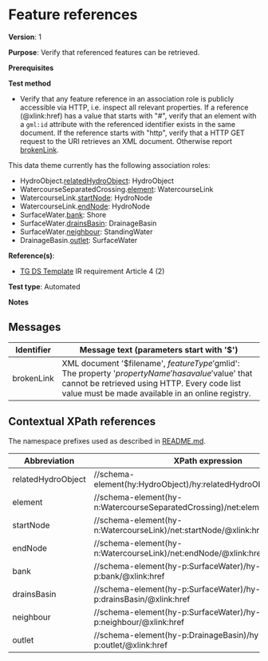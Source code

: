 # Feature references

**Version**: 1

**Purpose**: Verify that referenced features can be retrieved.

**Prerequisites**

**Test method**

* Verify that any feature reference in an association role is publicly accessible via HTTP, i.e. inspect all relevant properties. If a reference (@xlink:href) has a value that starts with "#", verify that an element with a `gml:id` attribute with the referenced identifier exists in the same document. If the reference starts with "http", verify that a HTTP GET request to the URI retrieves an XML document. Otherwise report [brokenLink](#brokenLink).

This data theme currently has the following association roles:

* HydroObject.[relatedHydroObject](#relatedHydroObject): HydroObject
* WatercourseSeparatedCrossing.[element](#element): WatercourseLink
* WatercourseLink.[startNode](#startNode): HydroNode
* WatercourseLink.[endNode](#endNode): HydroNode
* SurfaceWater.[bank](#bank): Shore
* SurfaceWater.[drainsBasin](#drainsBasin): DrainageBasin
* SurfaceWater.[neighbour](#neighbour): StandingWater
* DrainageBasin.[outlet](#outlet): SurfaceWater

**Reference(s)**: 

* [TG DS Template](http://inspire.ec.europa.eu/id/ats/data-hy/3.1/hy-ia/README#ref_TG_DS_tmpl) IR requirement Article 4 (2)

**Test type**: Automated

**Notes**

## Messages

Identifier  |  Message text (parameters start with '$')
---------------------------------------------------------- | -------------------------------------------------------------------------
brokenLink <a name="brokenLink"/>  |  XML document '$filename', $featureType '$gmlid': The property '$propertyName' has a value '$value' that cannot be retrieved using HTTP. Every code list value must be made available in an online registry. 

## Contextual XPath references

The namespace prefixes used as described in [README.md](http://inspire.ec.europa.eu/id/ats/data-hy/3.1/hy-ia/README#namespaces).

Abbreviation                         |  XPath expression    | Multiplicity    | Voidable
------------------------------------ | ---------------------|-----------------|-----------------------------
relatedHydroObject <a name="relatedHydroObject"></a> |  //schema-element(hy:HydroObject)/hy:relatedHydroObject/@xlink:href | 0..\* | No
element <a name="element"></a> |  //schema-element(hy-n:WatercourseSeparatedCrossing)/net:element/@xlink:href | 2..\* | No
startNode <a name="startNode"></a> |  //schema-element(hy-n:WatercourseLink)/net:startNode/@xlink:href | 0..1 | No
endNode <a name="endNode"></a> |  //schema-element(hy-n:WatercourseLink)/net:endNode/@xlink:href | 0..1 | No
bank <a name="bank"></a> |  //schema-element(hy-p:SurfaceWater)/hy-p:bank/@xlink:href | 0..\* | Yes
drainsBasin <a name="drainsBasin"></a> |  //schema-element(hy-p:SurfaceWater)/hy-p:drainsBasin/@xlink:href | 1..\* | Yes
neighbour <a name="neighbour"></a> |  //schema-element(hy-p:SurfaceWater)/hy-p:neighbour/@xlink:href | 0..\* | Yes
outlet <a name="outlet"></a> |  //schema-element(hy-p:DrainageBasin)/hy-p:outlet/@xlink:href | 1..\* | Yes
